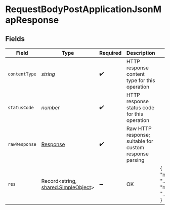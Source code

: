 # RequestBodyPostApplicationJsonMapResponse


## Fields

| Field                                                                             | Type                                                                              | Required                                                                          | Description                                                                       | Example                                                                           |
| --------------------------------------------------------------------------------- | --------------------------------------------------------------------------------- | --------------------------------------------------------------------------------- | --------------------------------------------------------------------------------- | --------------------------------------------------------------------------------- |
| `contentType`                                                                     | *string*                                                                          | :heavy_check_mark:                                                                | HTTP response content type for this operation                                     |                                                                                   |
| `statusCode`                                                                      | *number*                                                                          | :heavy_check_mark:                                                                | HTTP response status code for this operation                                      |                                                                                   |
| `rawResponse`                                                                     | [Response](https://developer.mozilla.org/en-US/docs/Web/API/Response)             | :heavy_check_mark:                                                                | Raw HTTP response; suitable for custom response parsing                           |                                                                                   |
| `res`                                                                             | Record<string, [shared.SimpleObject](../../../sdk/models/shared/simpleobject.md)> | :heavy_minus_sign:                                                                | OK                                                                                | {<br/>"mapElem1": "...",<br/>"mapElem2": "..."<br/>}                              |